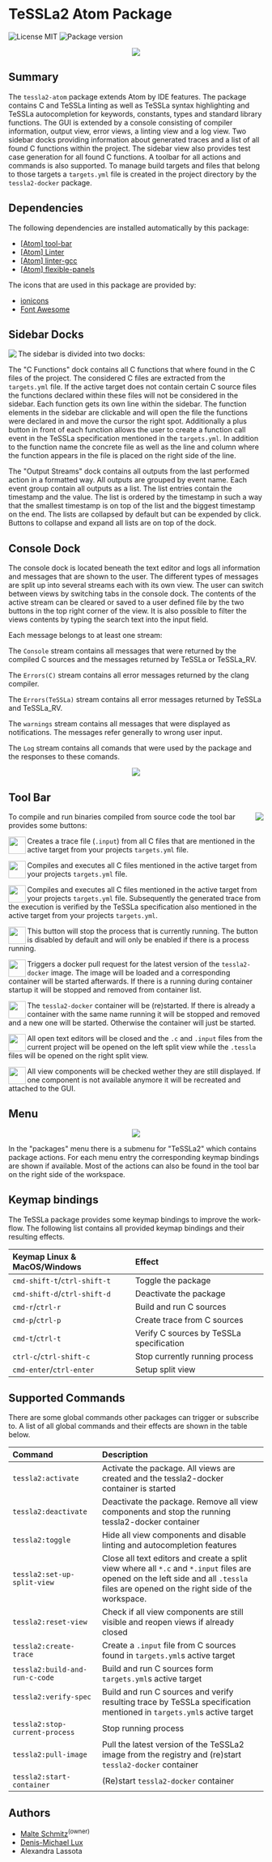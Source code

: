 # TeSSLa2 Atom Package

<p align="left">
  <img src="https://img.shields.io/dub/l/vibe-d.svg" alt="License MIT">
  <img src="https://img.shields.io/badge/version-1.1.0-orange.svg" alt="Package version">
</p>

<p align="center">
  <img src="https://github.com/malteschmitz/tessla2-atom/blob/master/screenshots/screenshot.png?raw=true">
</p>

## Summary

The `tessla2-atom` package extends Atom by IDE features. The package contains C and TeSSLa linting as well as TeSSLa syntax highlighting and TeSSLa autocompletion for keywords, constants, types and standard library functions. The GUI is extended by a console consisting of compiler information, output view, error views, a linting view and a log view. Two sidebar docks providing information about generated traces and a list of all found C functions within the project. The sidebar view also provides test case generation for all found C functions. A toolbar for all actions and commands is also supported. To manage build targets and files that belong to those targets a `targets.yml` file is created in the project directory by the `tessla2-docker` package.

## Dependencies

The following dependencies are installed automatically by this package:
- [[Atom] tool-bar](https://atom.io/packages/tool-bar)
- [[Atom] Linter](https://atom.io/packages/linter)
- [[Atom] linter-gcc](https://atom.io/packages/linter-gcc)
- [[Atom] flexible-panels](https://atom.io/packages/flexible-panels)

The icons that are used in this package are provided by:
- [ionicons](http://ionicons.com)
- [Font Awesome](http://fontawesome.io)

## Sidebar Docks

<img align="left" src="https://github.com/malteschmitz/tessla2-atom/blob/master/screenshots/sidebar.png?raw=true">

The sidebar is divided into two docks:

The "C Functions" dock contains all C functions that where found in the C files of the project. The considered C files are extracted from the `targets.yml` file. If the active target does not contain certain C source files the functions declared within these files will not be considered in the sidebar. Each function gets its own line within  the sidebar. The function elements in the sidebar are clickable and will open the file the functions were declared in and move the cursor the right spot. Additionally a plus button in front of each function allows the user to create a function call event in the TeSSLa specification mentioned in the `targets.yml`. In addition to the function name the concrete file as well as the line and column where the function appears in the file is placed on the right side of the line.

The "Output Streams" dock contains all outputs from the last performed action in a formatted way. All outputs are grouped by event name. Each event group contain all outputs as a list. The list entries contain the timestamp and the value. The list is ordered by the timestamp in such a way that the smallest timestamp is on top of the list and the biggest timestamp on the end. The lists are collapsed by default but can be expended by click. Buttons to collapse and expand all lists are on top of the dock.

## Console Dock

The console dock is located beneath the text editor and logs all information and messages that are shown to the user. The different types of messages are split up into several streams each with its own view. The user can switch between views by switching tabs in the console dock. The contents of the active stream can be cleared or saved to a user defined file by the two buttons in the top right corner of the view. It is also possible to filter the views contents by typing the search text into the input field.

Each message belongs to at least one stream:

The `Console` stream contains all messages that were returned by the compiled C sources and the messages returned by TeSSLa or TeSSLa_RV.

The `Errors(C)` stream contains all error messages returned by the clang compiler.

The `Errors(TeSSLa)` stream contains all error messages returned by TeSSLa and TeSSLa_RV.

The `warnings` stream contains all messages that were displayed as notifications. The messages refer generally to wrong user input.

The `Log` stream contains all comands that were used by the package and the responses to these comands.

<p align="center">
  <img src="https://github.com/malteschmitz/tessla2-atom/blob/master/screenshots/console.png?raw=true">
</p>

## Tool Bar

<img align="right" src="https://github.com/malteschmitz/tessla2-atom/blob/master/screenshots/tool-bar.png?raw=true">

To compile and run binaries compiled from source code the tool bar provides some buttons:

<img align="left" width="34" src="https://github.com/malteschmitz/tessla2-atom/blob/master/screenshots/create-trace.png?raw=true"> Creates a trace file (`.input`) from all C files that are mentioned in the active target from your projects `targets.yml` file.

<img align="left" width="34" src="https://github.com/malteschmitz/tessla2-atom/blob/master/screenshots/build-and-run-c.png?raw=true"> Compiles and executes all C files mentioned in the active target from your projects `targets.yml` file.

<img align="left" width="34" src="https://github.com/malteschmitz/tessla2-atom/blob/master/screenshots/build-and-run-project.png?raw=true"> Compiles and executes all C files mentioned in the active target from your projects `targets.yml` file. Subsequently the generated trace from the execution is verified by the TeSSLa specification also mentioned in the active target from your projects `targets.yml`.

<img align="left" width="34" src="https://github.com/malteschmitz/tessla2-atom/blob/master/screenshots/stop-process.png?raw=true"> This button will stop the process that is currently running. The button is disabled by default and will only be enabled if there is a process running.

<img align="left" width="34" src="https://github.com/malteschmitz/tessla2-atom/blob/master/screenshots/pull-latest-image.png?raw=true"> Triggers a docker pull request for the latest version of the `tessla2-docker` image. The image will be loaded and a corresponding container will be started afterwards. If there is a running during container startup it will be stopped and removed from container list.

<img align="left" width="34" src="https://github.com/malteschmitz/tessla2-atom/blob/master/screenshots/restart-container.png?raw=true"> The `tessla2-docker` container will be (re)started. If there is already a container with the same name running it will be stopped and removed and a new one will be started. Otherwise the container will just be started.

<img align="left" width="34" src="https://github.com/malteschmitz/tessla2-atom/blob/master/screenshots/set-up-split-view.png?raw=true"> All open text editors will be closed and the `.c` and `.input` files from the current project will be opened on the left split view while the `.tessla` files will be opened on the right split view.

<img align="left" width="34" src="https://github.com/malteschmitz/tessla2-atom/blob/master/screenshots/restore-views.png?raw=true"> All view components will be checked wether they are still displayed. If one component is not available anymore it will be recreated and attached to the GUI.

## Menu

<p align="center">
  <img src="https://github.com/malteschmitz/tessla2-atom/blob/master/screenshots/menu.png?raw=true">
</p>
In the "packages" menu there is a submenu for "TeSSLa2" which contains package actions. For each menu entry the corresponding keymap bindings are shown if available. Most of the actions can also be found in the tool bar on the right side of the workspace.

## Keymap bindings

The TeSSLa package provides some keymap bindings to improve the work-flow. The following list contains all provided keymap bindings and their resulting effects.

| Keymap Linux & MacOS/Windows      | Effect                            |
|:----------------------------------|:----------------------------------|
| `cmd-shift-t`/`ctrl-shift-t`      | Toggle the package                |
| `cmd-shift-d`/`ctrl-shift-d`      | Deactivate the package            |
| `cmd-r`/`ctrl-r`                  | Build and run C sources           |
| `cmd-p`/`ctrl-p`                  | Create trace from C sources       |
| `cmd-t`/`ctrl-t`                  | Verify C sources by TeSSLa specification |
| `ctrl-c`/`ctrl-shift-c`           | Stop currently running process |
| `cmd-enter`/`ctrl-enter`          | Setup split view |

## Supported Commands

There are some global commands other packages can trigger or subscribe to. A list of all global commands and their effects are shown in the table below.

| Command                           | Description                       |
|:----------------------------------|:----------------------------------|
| `tessla2:activate`                | Activate the package. All views are created and the tessla2-docker container is started |
| `tessla2:deactivate`              | Deactivate the package. Remove all view components and stop the running tessla2-docker container |
| `tessla2:toggle`                  | Hide all view components and disable linting and autocompletion features |
| `tessla2:set-up-split-view`       | Close all text editors and create a split view where all `*.c` and `*.input` files are opened on the left side and all `.tessla` files are opened on the right side of the workspace. |
| `tessla2:reset-view`              | Check if all view components are still visible and reopen views if already closed |
| `tessla2:create-trace`            | Create a `.input` file from C sources found in `targets.yml`s active target |
| `tessla2:build-and-run-c-code`    | Build and run C sources form `targets.yml`s active target |
| `tessla2:verify-spec`             | Build and run C sources and verify resulting trace by TeSSLa specification mentioned in `targets.yml`s active target |
| `tessla2:stop-current-process`    | Stop running process |
| `tessla2:pull-image`              | Pull the latest version of the TeSSLa2 image from the registry and (re)start `tessla2-docker` container |
| `tessla2:start-container`         | (Re)start `tessla2-docker` container |

## Authors

- [Malte Schmitz](https://www.mlte.de)<sup>(owner)</sup>
- [Denis-Michael Lux](https://www.github.com/dmlux/)
- Alexandra Lassota
